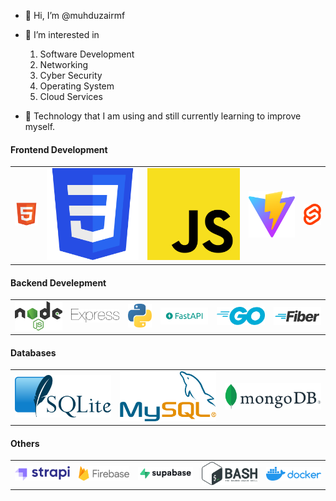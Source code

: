 - 👋 Hi, I’m @muhduzairmf

- 👀 I’m interested in 
  1. Software Development
  2. Networking
  3. Cyber Security
  4. Operating System
  5. Cloud Services

- 🌱 Technology that I am using and still currently learning to improve myself.

#### Frontend Development
<table>
    <tbody>
        <tr>
            <td><img src="assets/html.svg" alt="HTML" /></td>
            <td><img src="assets/css.svg" alt="CSS" /></td>
            <td><img src="assets/javascript.svg" alt="JavaScript" /></td>
            <td><img src="assets/vite.svg" alt="Vite" /></td>
            <td><img src="assets/svelte.svg" alt="Svelte" /></td>
        </tr>
    </tbody>
</table>

#### Backend Develepment
<table>
    <tbody>
        <tr>
            <td><img src="assets/nodejs.svg" alt="Node.js" /></td>
            <td><img src="assets/express.svg" alt="Express" /></td>
            <td><img src="assets/python.svg" alt="Python" /></td>
            <td><img src="assets/fastapi.png" alt="FastAPI" /></td>
            <td><img src="assets/go.svg" alt="Go" /></td>
            <td><img src="assets/fiber.svg" alt="Fiber" /></td>
        </tr>
    </tbody>
</table>


#### Databases
<table>
    <tbody>
        <tr>
            <td><img src="assets/sqlite.svg" alt="SQLite" /></td>
            <td><img src="assets/mysql.svg" alt="MySQL" /></td>
            <td><img src="assets/mongodb.svg" alt="MongoDB" /></td>
        </tr>
    </tbody>
</table>


#### Others
<table>
    <tbody>
        <tr>
            <td><img src="assets/strapi.svg" alt="Strapi" /></td>
            <td><img src="assets/firebase.svg" alt="Firebase" /></td>
            <td><img src="assets/supabase.svg" alt="Supabase" /></td>
            <td><img src="assets/bash.svg" alt="Bash" /></td>
            <td><img src="assets/docker.svg" alt="Docker" /></td>
        </tr>
    </tbody>
</table>
